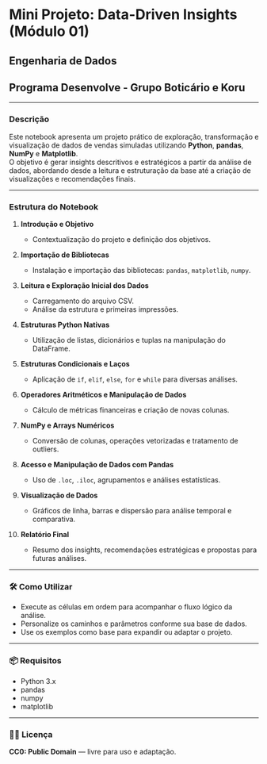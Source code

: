 # Mini Projeto: Data-Driven Insights (Módulo 01)
## Engenharia de Dados
## Programa Desenvolve - Grupo Boticário e Koru
------------------------------------------------------------------

### Descrição
Este notebook apresenta um projeto prático de exploração, transformação e visualização de dados de vendas simuladas utilizando **Python**, **pandas**, **NumPy** e **Matplotlib**.  
O objetivo é gerar insights descritivos e estratégicos a partir da análise de dados, abordando desde a leitura e estruturação da base até a criação de visualizações e recomendações finais.

---

### Estrutura do Notebook

1. **Introdução e Objetivo**  
   - Contextualização do projeto e definição dos objetivos.

2. **Importação de Bibliotecas**  
   - Instalação e importação das bibliotecas: `pandas`, `matplotlib`, `numpy`.

3. **Leitura e Exploração Inicial dos Dados**  
   - Carregamento do arquivo CSV.
   - Análise da estrutura e primeiras impressões.

4. **Estruturas Python Nativas**  
   - Utilização de listas, dicionários e tuplas na manipulação do DataFrame.

5. **Estruturas Condicionais e Laços**  
   - Aplicação de `if`, `elif`, `else`, `for` e `while` para diversas análises.

6. **Operadores Aritméticos e Manipulação de Dados**  
   - Cálculo de métricas financeiras e criação de novas colunas.

7. **NumPy e Arrays Numéricos**  
   - Conversão de colunas, operações vetorizadas e tratamento de outliers.

8. **Acesso e Manipulação de Dados com Pandas**  
   - Uso de `.loc`, `.iloc`, agrupamentos e análises estatísticas.

9. **Visualização de Dados**  
   - Gráficos de linha, barras e dispersão para análise temporal e comparativa.

10. **Relatório Final**  
    - Resumo dos insights, recomendações estratégicas e propostas para futuras análises.

---

### 🛠 Como Utilizar

- Execute as células em ordem para acompanhar o fluxo lógico da análise.
- Personalize os caminhos e parâmetros conforme sua base de dados.
- Use os exemplos como base para expandir ou adaptar o projeto.

---

### 📦 Requisitos

- Python 3.x  
- pandas  
- numpy  
- matplotlib

---

### 🧑‍⚖️ Licença

**CC0: Public Domain** — livre para uso e adaptação.

